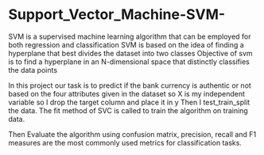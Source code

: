 # Support_Vector_Machine-SVM-

SVM is a supervised machine learning algorithm that can be employed  for both regression and classification
SVM is based on the idea of finding a hyperplane that best divides the dataset into two classes 
Objective of svm is to find a hyperplane in an N-dimensional space that distinctly classifies the data points

In this project our task is to predict if the bank currency is authentic or not based on the four attributes given in the dataset
so X is my independent variable so I drop the target column and place it in y
Then I test_train_split the data. The fit method of SVC is called to train the algorithm on training data.

Then Evaluate the algorithm using confusion matrix, precision, recall and F1 measures are the most commonly used metrics for classification 
tasks.
